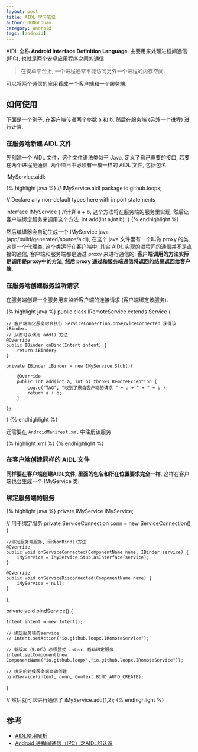 ```yaml
---
layout: post
title: AIDL 学习笔记
author: DONGChuan
category: android
tags: [android]
---
```


AIDL 全称 **Android Interface Definition Language**. 主要用来处理进程间通信 (IPC), 也就是两个安卓应用程序之间的通信. 

> 在安卓平台上, 一个进程通常不能访问另外一个进程的内存空间. 

可以将两个通信的应用看成一个客户端和一个服务端.

## 如何使用

下面是一个例子, 在客户端传递两个参数 a 和 b, 然后在服务端 (另外一个进程) 进行计算.

### 在服务端新建 AIDL 文件

先创建一个 AIDL 文件，这个文件语法类似于 Java, 定义了自己需要的接口, 若要在两个进程见通信, 两个项目中必须有一模一样的 AIDL 文件, 包括包名.

IMyService.aidl:

{% highlight java %}
// IMyService.aidl
package io.github.loopx;

// Declare any non-default types here with import statements

interface IMyService {
    //计算 a + b, 这个方法将在服务端的服务里实现, 然后让客户端绑定服务来调用这个方法.
    int add(int a,int b);
}
{% endhighlight %}

然后编译器会自动生成一个 IMyService.java (app/build/generated/source/aidl), 在这个 java 文件里有一个叫做 proxy 的类, 这是一个代理类, 这个类运行在客户端中, 其实 AIDL 实现的进程间的通信并不是直接的通信, 客户端和服务端都是通过 proxy 来进行通信的: **客户端调用的方法实际是调用是proxy中的方法, 然后 proxy 通过和服务端通信将返回的结果返回给客户端.**

### 在服务端创建服务监听请求

在服务端创建一个服务用来监听客户端的连接请求 (客户端绑定该服务).

{% highlight java %}
public class IRemoteService extends Service {

    // 客户端绑定服务时会执行 ServiceConnection.onServiceConnected 获得该 iBinder. 
    // 从而可以调用 add() 方法
    @Override
    public IBinder onBind(Intent intent) {
        return iBinder;
    }

    private IBinder iBinder = new IMyService.Stub(){

        @Override
        public int add(int a, int b) throws RemoteException {
            Log.e("TAG", "收到了来自客户端的请求 " + a + " + " + b );
            return a + b;
        }

    };
}
{% endhighlight %}

还需要在 `AndroidManifest.xml` 中注册该服务

{% highlight xml %}
<service android:name=".IRemoteService"
    android:process=":remote"
    android:exported="true">
    <intent-filter>
        <action android:name="io.github.loopx.IRomoteService"/>
    </intent-filter>
</service>
{% endhighlight %}

### 在客户端创建同样的 AIDL 文件

**同样要在客户端创建AIDL文件, 里面的包名和所在位置要求完全一样**, 这样在客户端也会生成一个 IMyService 类.

### 绑定服务端的服务

{% highlight java %}
private IMyService iMyService;

// 用于绑定服务
private ServiceConnection conn = new ServiceConnection() {

    //绑定服务端服务, 回调onBind()方法
    @Override
    public void onServiceConnected(ComponentName name, IBinder service) {
        iMyService = IMyService.Stub.asInterface(service);
    }

    @Override
    public void onServiceDisconnected(ComponentName name) {
        iMyService = null;
    }
};

private void bindService() {

    Intent intent = new Intent();
        
    // 绑定服务端的service
    // intent.setAction("io.github.loopx.IRomoteService");
    
    // 新版本（5.0后）必须显式 intent 启动绑定服务
    intent.setComponent(new ComponentName("io.github.loopx","io.github.loopx.IRomoteService"));

    // 绑定的时候服务端自动创建
    bindService(intent, conn, Context.BIND_AUTO_CREATE);
}

// 然后就可以进行通信了
iMyService.add(1,2);
{% endhighlight %}

## 参考

* [AIDL使用解析](http://www.jianshu.com/p/a5c73da2e9be)
* [Android 进程间通信（IPC）之AIDL的认识](http://www.jianshu.com/p/3a597ddb1bd2)
